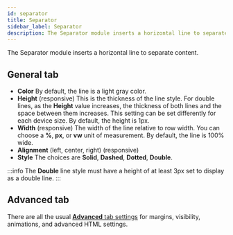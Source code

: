 ```yaml
---
id: separator
title: Separator
sidebar_label: Separator
description: The Separator module inserts a horizontal line to separate content with options to control width, color, alignment, and thickness of the line.
---
```


The Separator module inserts a horizontal line to separate content.

## **General** tab

- **Color**
  By default, the line is a light gray color.
- **Height** (responsive)
  This is the thickness of the line style. For double lines, as the **Height** value increases, the thickness of both lines and the space between them increases. This setting can be set differently for each device size. By default, the height is 1px.
- **Width** (responsive)
  The width of the line relative to row width. You can choose a **%**, **px**, or **vw** unit of measurement. By default, the line is 100% wide.
- **Alignment** (left, center, right) (responsive)
- **Style**
  The choices are **Solid**, **Dashed**, **Dotted**, **Double**.

:::info
The **Double** line style must have a height of at least 3px set to display as a double line.
:::

## Advanced tab

There are all the usual [**Advanced** tab settings](/beaver-builder/layouts/advanced-tab/index.md) for margins, visibility, animations, and advanced HTML settings.
